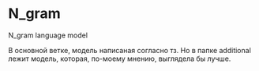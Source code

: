 # N_gram
N_gram language model

В основной ветке, модель написаная согласно тз. Но в папке additional лежит модель, которая, по-моему мнению, выглядела бы лучше.
